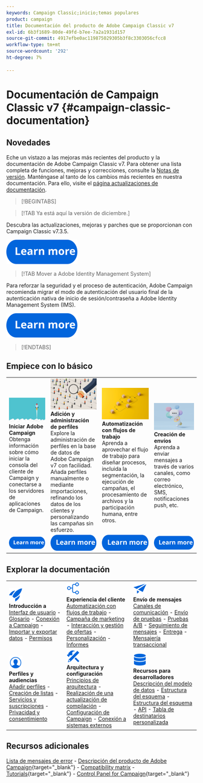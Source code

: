 ```yaml
---
keywords: Campaign Classic;inicio;temas populares
product: campaign
title: Documentación del producto de Adobe Campaign Classic v7
exl-id: 6b3f1689-80de-49fd-b7ee-7a2a1931d157
source-git-commit: 4917efbe0ac119875029305b3f8c3303056cfcc8
workflow-type: tm+mt
source-wordcount: '292'
ht-degree: 7%

---
```


# Documentación de Campaign Classic v7 {#campaign-classic-documentation}

<!--![](platform/using/assets/do-not-localize/banner_acc_doc.jpg) -->

## Novedades

Eche un vistazo a las mejoras más recientes del producto y la documentación de Adobe Campaign Classic v7. Para obtener una lista completa de funciones, mejoras y correcciones, consulte la [Notas de versión](rn/using/latest-release.md).  Manténgase al tanto de los cambios más recientes en nuestra documentación. Para ello, visite el [página actualizaciones de documentación](rn/using/documentation-updates.md).

>[!BEGINTABS]


>[!TAB Ya está aquí la versión de diciembre.]

Descubra las actualizaciones, mejoras y parches que se proporcionan con Campaign Classic v7.3.5.

[![imagen](assets/do-not-localize/learn-more-button.svg)](rn/using/latest-release.md)

>[!TAB Mover a Adobe Identity Management System]

Para reforzar la seguridad y el proceso de autenticación, Adobe Campaign recomienda migrar el modo de autenticación del usuario final de la autenticación nativa de inicio de sesión/contraseña a Adobe Identity Management System (IMS).

[![imagen](assets/do-not-localize/learn-more-button.svg)](technotes/using/migrate-users-to-ims.md)

>[!ENDTABS]

## Empiece con lo básico

<table style="table-layout:fixed">
  <tr style="border: 0;">
    <td>
    <a href="platform/using/launching-adobe-campaign.md"><img src="assets/do-not-localize/start-launch.png"></a></a>
    <div><strong>Iniciar Adobe Campaign</strong><br/>Obtenga información sobre cómo iniciar la consola del cliente de Campaign y conectarse a los servidores de aplicaciones de Campaign.</div>
    </td>
    <td>
    <a href="platform/using/about-profiles.md"><img src="assets/do-not-localize/start-profiles.png"></a>
    <div><strong>Adición y administración de perfiles</strong><br/>Explore la administración de perfiles en la base de datos de Adobe Campaign v7 con facilidad. Añada perfiles manualmente o mediante importaciones, refinando los datos de los clientes y personalizando las campañas sin esfuerzo.</div>
    </td>
    <td>
    <a href="workflow/using/about-workflows.md"><img src="assets/do-not-localize/start-workflows.jpeg"></a>
    <div><strong>Automatización con flujos de trabajo</strong><br/>Aprenda a aprovechar el flujo de trabajo para diseñar procesos, incluida la segmentación, la ejecución de campañas, el procesamiento de archivos y la participación humana, entre otros.
    </div></td>
    <td>
    <a href="delivery/using/steps-about-delivery-creation-steps.md"><img src="assets/do-not-localize/start-deliveries.jpeg"></a>
    <div><strong>Creación de envíos</strong><br/>Aprenda a enviar mensajes a través de varios canales, como correo electrónico, SMS, notificaciones push, etc.</div>
    </td>
  </tr>
  <tr style="border: 0;">
    <td align="center"><a href="platform/using/launching-adobe-campaign.md"><img src="assets/do-not-localize/learn-more-button.svg"></a></td>
    <td align="center"><a href="platform/using/about-profiles.md"><img src="assets/do-not-localize/learn-more-button.svg"></a></td>
    <td align="center"><a href="workflow/using/about-workflows.md"><img src="assets/do-not-localize/learn-more-button.svg"></a></td>
    <td align="center"><a href="delivery/using/steps-about-delivery-creation-steps.md"><img src="assets/do-not-localize/learn-more-button.svg"></a></td>
    </tr>
</table>

## Explorar la documentación

<table style="table-layout:auto">
  <tr style="border: 0;">
    <td>
      <img src="assets/do-not-localize/icon-start.svg" width="35px">
    <br/>
      <strong>Introducción a</strong><br/><a href="platform/using/adobe-campaign-workspace.md">Interfaz de usuario</a> - <a href="platform/using/ac-glossary.md">Glosario</a> - <a href="platform/using/launching-adobe-campaign.md">Conexión a Campaign</a> - <a href="platform/using/get-started-data-import-export.md">Importar y exportar datos</a> - <a href="platform/using/access-management.md">Permisos</a>
    </td>
    <td>
      <img src="assets/do-not-localize/icon-experience.svg" width="35px">
    <br/>
      <strong>Experiencia del cliente</strong><br/><a href="workflow/using/about-workflows.md">Automatización con flujos de trabajo</a> - <a href="campaign/using/setting-up-marketing-campaigns.md">Campaña de marketing</a> - <a href="interaction/using/interaction-and-offer-management.md">Interacción y gestión de ofertas</a> - <a href="delivery/using/about-personalization.md">Personalización</a> - <a href="reporting/using/about-adobe-campaign-reporting-tools.md">Informes</a>
    </td>
    <td>
      <img src="assets/do-not-localize/icon-send.svg" width="35px">
    <br/>
      <strong>Envío de mensajes</strong><br/><a href="delivery/using/communication-channels.md">Canales de comunicación</a> - <a href="delivery/using/steps-about-delivery-creation-steps.md#sending-a-proof">Envío de pruebas</a> - <a href="delivery/using/get-started-a-b-testing.md">Pruebas A/B</a> - <a href="delivery/using/about-message-tracking.md">Seguimiento de mensajes</a> - <a href="delivery/using/about-deliverability.md">Entrega</a> - <a href="message-center/using/about-transactional-messaging.md">Mensajería transaccional</a>
    </td>
  </tr>
  <tr style="border: 0;">
    <td>
      <img src="assets/do-not-localize/icon_profile-audience.svg" width="35px">
      <br/>
      <strong>Perfiles y audiencias</strong><br/><a href="platform/using/adding-profiles.md">Añadir perfiles</a> - <a href="platform/using/creating-and-managing-lists.md">Creación de listas</a> - <a href="delivery/using/about-services-and-subscriptions.md">Servicios y suscripciones</a> - <a href="platform/using/privacy-management.md">Privacidad y consentimiento</a>
    </td>
    <td>
      <img src="assets/do-not-localize/icon-configure.svg" width="35px">
      <br/>
      <strong>Arquitectura y configuración</strong><br/><a href="production/using/general-architecture.md">Principios de arquitectura</a> - <a href="production/using/build-upgrade.md">Realización de una actualización de compilación</a> - <a href="production/using/configuration.md">Configuración de Campaign</a> - <a href="installation/using/external-accounts.md">Conexión a sistemas externos</a>
    </td>
    <td>
      <img src="assets/do-not-localize/icon-dev.svg" width="35px">
      <br/>
      <strong>Recursos para desarrolladores</strong><br/><a href="configuration/using/about-data-model.md">Descripción del modelo de datos</a> - <a href="configuration/using/about-schema-reference.md">Estructura del esquema</a> - <a href="configuration/using/editing-forms.md">Estructura del esquema</a> - <a href="configuration/using/about-web-services.md">API</a> - <a href="configuration/using/about-custom-recipient-table.md">Tabla de destinatarios personalizada</a>
    </td>
  </tr>
</table>

## Recursos adicionales

[Lista de mensajes de error](https://experienceleague.adobe.com/developer/campaign-errors/error_codes.html?lang=es) - [Descripción del producto de Adobe Campaign](https://helpx.adobe.com/es/legal/product-descriptions/adobe-campaign-managed-cloud-services.html){target="_blank"} - [Compatibility matrix](rn/using/compatibility-matrix.md) - [Tutorials](https://experienceleague.adobe.com/docs/campaign-classic-learn/tutorials/overview.html?lang=es){target="_blank"} - [Control Panel for Campaign](https://experienceleague.adobe.com/docs/control-panel/using/discover-control-panel/key-features.html?lang=es){target="_blank"}
